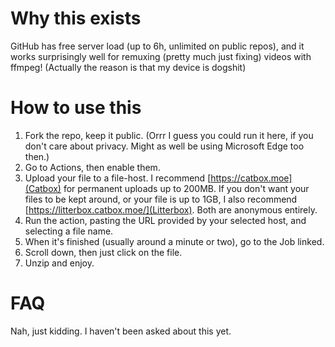 # Why this exists
GitHub has free server load (up to 6h, unlimited on public repos), and it works surprisingly well for remuxing (pretty much just fixing) videos with ffmpeg!
(Actually the reason is that my device is dogshit)
# How to use this
1. Fork the repo, keep it public. (Orrr I guess you could run it here, if you don't care about privacy. Might as well be using Microsoft Edge too then.)
2. Go to Actions, then enable them.
3. Upload your file to a file-host. I recommend [https://catbox.moe](Catbox) for permanent uploads up to 200MB. If you don't want your files to be kept around, or your file is up to 1GB, I also recommend [https://litterbox.catbox.moe/](Litterbox). Both are anonymous entirely.
4. Run the action, pasting the URL provided by your selected host, and selecting a file name.
5. When it's finished (usually around a minute or two), go to the Job linked.
6. Scroll down, then just click on the file.
7. Unzip and enjoy.
# FAQ
Nah, just kidding. I haven't been asked about this yet.
